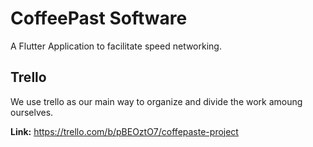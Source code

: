 # CoffeePast Software

A Flutter Application to facilitate speed networking.

## Trello

We use trello as our main way to organize and divide the work amoung ourselves.

**Link:** https://trello.com/b/pBEOztO7/coffepaste-project
